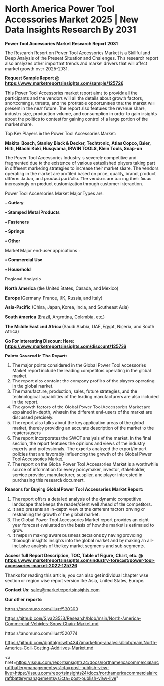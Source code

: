 # North America Power Tool Accessories Market 2025 | New Data Insights Research By 2031

<strong>Power Tool Accessories Market Research Report 2031</strong>

The Research Report on Power Tool Accessories Market is a Skillful and Deep Analysis of the Present Situation and Challenges. This research report also analyzes other important trends and market drivers that will affect market growth over 2025-2031.

<strong>Request Sample Report @ <a href=https://www.marketreportsinsights.com/sample/125726>https://www.marketreportsinsights.com/sample/125726</a></strong>

This Power Tool Accessories market report aims to provide all the participants and the vendors will all the details about growth factors, shortcomings, threats, and the profitable opportunities that the market will present in the near future. The report also features the revenue share, industry size, production volume, and consumption in order to gain insights about the politics to contest for gaining control of a large portion of the market share.

Top Key Players in the Power Tool Accessories Market:

<strong>Makita, Bosch, Stanley Black & Decker, Techtronic, Atlas Copco, Baier, Hilti, Hitachi Koki, Husqvarna, IRWIN TOOLS, Klein Tools, Snap-on</strong>

The Power Tool Accessories Industry is severely competitive and fragmented due to the existence of various established players taking part in different marketing strategies to increase their market share. The vendors operating in the market are profiled based on price, quality, brand, product differentiation, and product portfolio. The vendors are turning their focus increasingly on product customization through customer interaction.

Power Tool Accessories Market Major Types are:

<strong>• Cutlery

• Stamped Metal Products

• Fasteners

• Springs

• Other</strong>

Market Major end-user applications :

<strong>• Commercial Use

• Household</strong>

Regional Analysis

</u><strong><b>North America</b></strong> (the United States, Canada, and Mexico)

<strong><b>Europe </b></strong>(Germany, France, UK, Russia, and Italy)

<strong><b>Asia-Pacific</b></strong> (China, Japan, Korea, India, and Southeast Asia)

<strong><b>South America</b></strong> (Brazil, Argentina, Colombia, etc.)

<strong><b>The Middle East and Africa</b></strong> (Saudi Arabia, UAE, Egypt, Nigeria, and South Africa)

<strong>Go For Interesting Discount Here: <a href=https://www.marketreportsinsights.com/discount/125726>https://www.marketreportsinsights.com/discount/125726</a></strong>

<strong>Points Covered in The Report:</strong>
<ol>
  <li>The major points considered in the Global Power Tool Accessories Market report include the leading competitors operating in the global market.</li>
  <li>The report also contains the company profiles of the players operating in the global market.</li>
  <li>The manufacture, production, sales, future strategies, and the technological capabilities of the leading manufacturers are also included in the report.</li>
  <li>The growth factors of the Global Power Tool Accessories Market are explained in-depth, wherein the different end-users of the market are discussed precisely.</li>
  <li>The report also talks about the key application areas of the global market, thereby providing an accurate description of the market to the readers/users.</li>
  <li>The report incorporates the SWOT analysis of the market. In the final section, the report features the opinions and views of the industry experts and professionals. The experts analyzed the export/import policies that are favorably influencing the growth of the Global Power Tool Accessories Market.</li>
  <li>The report on the Global Power Tool Accessories Market is a worthwhile source of information for every policymaker, investor, stakeholder, service provider, manufacturer, supplier, and player interested in purchasing this research document.</li>
</ol>
<strong>Reasons for Buying Global Power Tool Accessories Market Report:</strong>

<ol>
  <li>The report offers a detailed analysis of the dynamic competitive landscape that keeps the reader/client well ahead of the competitors.</li>
  <li>It also presents an in-depth view of the different factors driving or restraining the growth of the global market.</li>
  <li>The Global Power Tool Accessories Market report provides an eight-year forecast evaluated on the basis of how the market is estimated to grow.</li>
  <li>It helps in making aware business decisions by having providing thorough insights insights into the global market and by making an all-inclusive analysis of the key market segments and sub-segments.</li>
</ol>
<strong>Access full Report Description, TOC, Table of Figure, Chart, etc. @ <a href=https://www.marketreportsinsights.com/industry-forecast/power-tool-accessories-market-2022-125726>https://www.marketreportsinsights.com/industry-forecast/power-tool-accessories-market-2022-125726</a></strong>


Thanks for reading this article; you can also get individual chapter wise section or region wise report version like Asia, United States, Europe.

<strong>Contact Us:</strong>
sales@marketreportsinsights.com

<strong>Our other reports:</strong>

<a href=https://tanomuno.com/illust/520393>https://tanomuno.com/illust/520393</a>

<a href=https://github.com/Siya23553/Research/blob/main/North-America-Commercial-Vehicles-Snow-Chain-Market.md>https://github.com/Siya23553/Research/blob/main/North-America-Commercial-Vehicles-Snow-Chain-Market.md</a>

<a href=https://tanomuno.com/illust/520774>https://tanomuno.com/illust/520774</a>

<a href=https://github.com/digitalgrowth4347/marketing-analysis/blob/main/North-America-Coil-Coating-Additives-Market.md>https://github.com/digitalgrowth4347/marketing-analysis/blob/main/North-America-Coil-Coating-Additives-Market.md</a>

<a href=https://issuu.com/reportsinsights24/docs/northamericacommercialaircraftbatterymanagementsys?cta=post-publish-view-live>https://issuu.com/reportsinsights24/docs/northamericacommercialaircraftbatterymanagementsys?cta=post-publish-view-live</a>"
